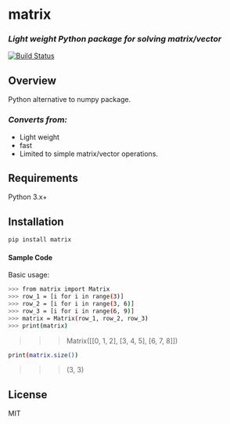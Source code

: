 # matrix
### _Light weight Python package for solving matrix/vector_

[![Build Status](https://travis-ci.org/joemccann/dillinger.svg?branch=master)](https://www.facebook.com/AgesXpat)
## Overview
Python alternative to numpy package.

### _Converts from:_   
- Light weight 
- fast
- Limited to simple matrix/vector operations.

## Requirements
Python 3.x+

## Installation

```sh
pip install matrix
```

#### Sample Code

Basic usage:

```sh
>>> from matrix import Matrix
>>> row_1 = [i for i in range(3)]
>>> row_2 = [i for i in range(3, 6)]
>>> row_3 = [i for i in range(6, 9)]
>>> matrix = Matrix(row_1, row_2, row_3)
>>> print(matrix)
```
>>> Matrix([[0, 1, 2], [3, 4, 5], [6, 7, 8]])

```sh
print(matrix.size())
```
>>> (3, 3)
## License
MIT

